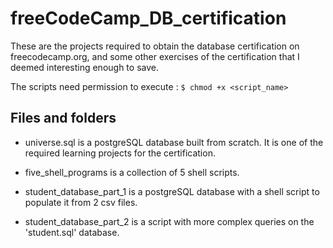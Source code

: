 # freeCodeCamp_DB_certification


These are the projects required to obtain the database certification on freecodecamp.org, and some other exercises of the certification that I deemed interesting enough to save.

The scripts need permission to execute : `$ chmod +x <script_name>`


## Files and folders


- universe.sql is a postgreSQL database built from scratch. It is one of the required learning projects for the certification.

- five_shell_programs is a collection of 5 shell scripts.

- student_database_part_1 is a postgreSQL database with a shell script to populate it from 2 csv files. 

- student_database_part_2 is a script with more complex queries on the 'student.sql' database. 

